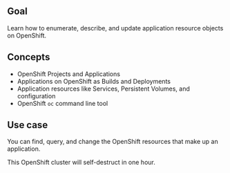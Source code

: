 ## Goal

Learn how to enumerate, describe, and update application resource objects on OpenShift.

## Concepts

* OpenShift Projects and Applications
* Applications on OpenShift as Builds and Deployments
* Application resources like Services, Persistent Volumes, and configuration
* OpenShift `oc` command line tool

## Use case

You can find, query, and change the OpenShift resources that make up an application.

This OpenShift cluster will self-destruct in one hour.
